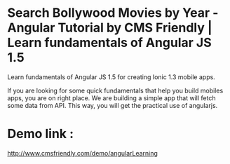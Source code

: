 # Search Bollywood Movies by Year - Angular Tutorial by CMS Friendly | Learn fundamentals of Angular JS 1.5 
Learn fundamentals of Angular JS 1.5 for creating Ionic 1.3 mobile apps.

If you are looking for some quick fundamentals that help you build mobiles apps, you are on right place. We are building a simple app that will fetch some data from API. This way, you will get the practical use of angularjs.  

# Demo link : 
http://www.cmsfriendly.com/demo/angularLearning
